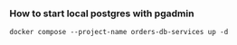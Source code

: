 ### How to start local postgres with pgadmin

```docker compose --project-name orders-db-services up -d```